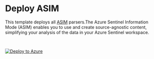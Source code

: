 # Deploy ASIM

This template deploys all [ASIM](https://aka.ms/AzSentinelNormalization) parsers.The Azure Sentinel Information Mode (ASIM) enables you to use and create source-agnostic content, simplifying your analysis of the data in your Azure Sentinel workspace.

<br>

[![Deploy to Azure](https://aka.ms/deploytoazurebutton)](https://aka.ms/AzSentinelASimARM)

<br>